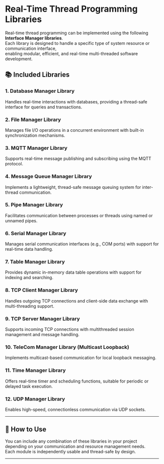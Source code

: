 # Real-Time Thread Programming Libraries

Real-time thread programming can be implemented using the following **Interface Manager libraries**.  
Each library is designed to handle a specific type of system resource or communication interface,  
enabling modular, efficient, and real-time multi-threaded software development.

## 📚 Included Libraries

### 1. **Database Manager Library**
Handles real-time interactions with databases, providing a thread-safe interface for queries and transactions.

### 2. **File Manager Library**
Manages file I/O operations in a concurrent environment with built-in synchronization mechanisms.

### 3. **MQTT Manager Library**
Supports real-time message publishing and subscribing using the MQTT protocol.

### 4. **Message Queue Manager Library**
Implements a lightweight, thread-safe message queuing system for inter-thread communication.

### 5. **Pipe Manager Library**
Facilitates communication between processes or threads using named or unnamed pipes.

### 6. **Serial Manager Library**
Manages serial communication interfaces (e.g., COM ports) with support for real-time data handling.

### 7. **Table Manager Library**
Provides dynamic in-memory data table operations with support for indexing and searching.

### 8. **TCP Client Manager Library**
Handles outgoing TCP connections and client-side data exchange with multi-threading support.

### 9. **TCP Server Manager Library**
Supports incoming TCP connections with multithreaded session management and message handling.

### 10. **TeleCom Manager Library (Multicast Loopback)**
Implements multicast-based communication for local loopback messaging.

### 11. **Time Manager Library**
Offers real-time timer and scheduling functions, suitable for periodic or delayed task execution.

### 12. **UDP Manager Library**
Enables high-speed, connectionless communication via UDP sockets.

---

## 🚀 How to Use

You can include any combination of these libraries in your project depending on your communication and resource management needs.  
Each module is independently usable and thread-safe by design.

---
